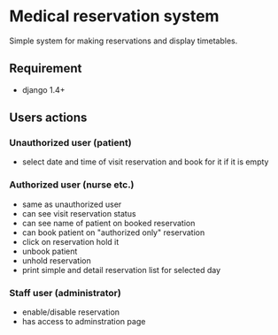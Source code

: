 Medical reservation system
==========================
Simple system for making reservations and display timetables.

Requirement
-----------
 - django 1.4+

Users actions
-------------

### Unauthorized user (patient)
 - select date and time of visit reservation and book for it if it is empty

### Authorized user (nurse etc.)
 - same as unauthorized user
 - can see visit reservation status
 - can see name of patient on booked reservation
 - can book patient on "authorized only" reservation
 - click on reservation hold it
 - unbook patient
 - unhold reservation
 - print simple and detail reservation list for selected day

### Staff user (administrator)
 - enable/disable reservation
 - has access to adminstration page
